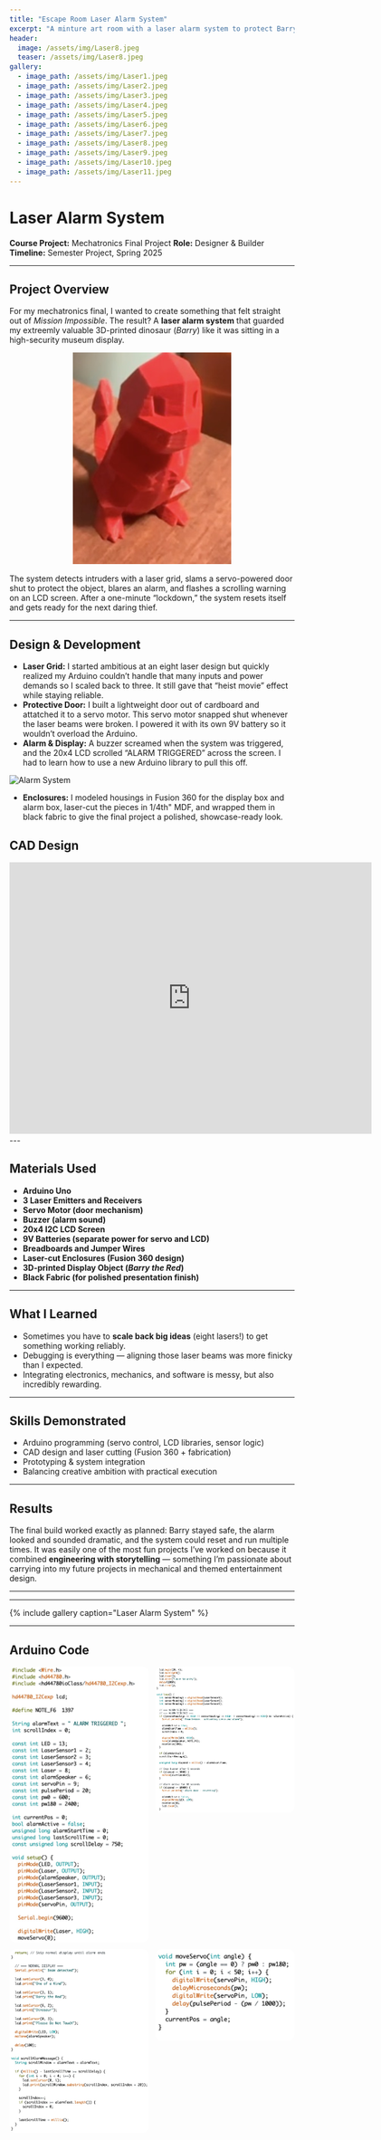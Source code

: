 ```yaml
---
title: "Escape Room Laser Alarm System"
excerpt: "A minture art room with a laser alarm system to protect Barry the Red Dinosour"
header:
  image: /assets/img/Laser8.jpeg
  teaser: /assets/img/Laser8.jpeg
gallery:
  - image_path: /assets/img/Laser1.jpeg
  - image_path: /assets/img/Laser2.jpeg
  - image_path: /assets/img/Laser3.jpeg
  - image_path: /assets/img/Laser4.jpeg
  - image_path: /assets/img/Laser5.jpeg
  - image_path: /assets/img/Laser6.jpeg
  - image_path: /assets/img/Laser7.jpeg
  - image_path: /assets/img/Laser8.jpeg
  - image_path: /assets/img/Laser9.jpeg
  - image_path: /assets/img/Laser10.jpeg
  - image_path: /assets/img/Laser11.jpeg
---
```



# Laser Alarm System


**Course Project:** Mechatronics Final Project
**Role:** Designer & Builder
**Timeline:** Semester Project, Spring 2025


---


## Project Overview
For my mechatronics final, I wanted to create something that felt straight out of *Mission Impossible*. The result? A **laser alarm system** that guarded my extreemly valuable 3D-printed dinosaur (*Barry*) like it was sitting in a high-security museum display.

<p align="center">
  <img src="/assets/img/Laser1.jpeg" alt="Barry the Red Dinosaur" style="max-width:70%;">
</p>

The system detects intruders with a laser grid, slams a servo-powered door shut to protect the object, blares an alarm, and flashes a scrolling warning on an LCD screen. After a one-minute “lockdown,” the system resets itself and gets ready for the next daring thief.


---


## Design & Development
- **Laser Grid:** I started ambitious at an eight laser design but quickly realized my Arduino couldn’t handle that many inputs and power demands so I scaled back to three. It still gave that “heist movie” effect while staying reliable.
- **Protective Door:** I built a lightweight door out of cardboard and attatched it to a servo motor. This servo motor snapped shut whenever the laser beams were broken. I powered it with its own 9V battery so it wouldn’t overload the Arduino.
- **Alarm & Display:** A buzzer screamed when the system was triggered, and the 20x4 LCD scrolled “ALARM TRIGGERED” across the screen. I had to learn how to use a new Arduino library to pull this off.

![Alarm System](/assets/img/Laser.gif)

- **Enclosures:** I modeled housings in Fusion 360 for the display box and alarm box, laser-cut the pieces in 1/4th" MDF, and wrapped them in black fabric to give the final project a polished, showcase-ready look.

## CAD Design 
<iframe src="https://vanderbilt643.autodesk360.com/shares/public/SH286ddQT78850c0d8a4e4c61248e31bc56f?mode=embed" width="640" height="480" allowfullscreen="true" webkitallowfullscreen="true" mozallowfullscreen="true"  frameborder="0"></iframe>
---

## Materials Used
- **Arduino Uno**
- **3 Laser Emitters and Receivers**
- **Servo Motor (door mechanism)**
- **Buzzer (alarm sound)**
- **20x4 I2C LCD Screen**
- **9V Batteries (separate power for servo and LCD)**
- **Breadboards and Jumper Wires**
- **Laser-cut Enclosures (Fusion 360 design)**
- **3D-printed Display Object (*Barry the Red*)**
- **Black Fabric (for polished presentation finish)**

---

## What I Learned
- Sometimes you have to **scale back big ideas** (eight lasers!) to get something working reliably.
- Debugging is everything — aligning those laser beams was more finicky than I expected.
- Integrating electronics, mechanics, and software is messy, but also incredibly rewarding.

---

## Skills Demonstrated
- Arduino programming (servo control, LCD libraries, sensor logic)
- CAD design and laser cutting (Fusion 360 + fabrication)
- Prototyping & system integration
- Balancing creative ambition with practical execution


---


## Results
The final build worked exactly as planned: Barry stayed safe, the alarm looked and sounded dramatic, and the system could reset and run multiple times. It was easily one of the most fun projects I’ve worked on because it combined **engineering with storytelling** — something I’m passionate about carrying into my future projects in mechanical and themed entertainment design.

---

<style>
.image-grid {
display: grid;
grid-template-columns: repeat(auto-fill, minmax(240px, 1fr));
gap: 12px;
}
.image-grid img {
width: 100%;
height: auto;
border-radius: 10px;
}
blockquote { border-left: 4px solid #7a8899; padding-left: 12px; color: #495268; }
</style>


---

{% include gallery caption="Laser Alarm System" %}

---

## Arduino Code 

<p class="image-grid">
  <img src="/assets/img/Laser12.jpeg" alt="Arduino Code Page 1" />
  <img src="/assets/img/Laser13.jpeg" alt="Arduino Code Page 2" />
  <img src="/assets/img/Laser14.jpeg" alt="Arduino Code Page 3" />
  <img src="/assets/img/Laser15.jpeg" alt="Arduino Code Page 4" />
</p>

